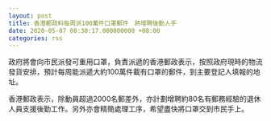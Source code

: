 ```yaml
---
layout: post
title: 香港郵政料每周派100萬件口罩郵件　將增聘後勤人手
date: 2020-05-07 08:30:17.000000000 +08:00
categories: rss
---
```


政府將會向市民派發可重用口罩，負責派遞的香港郵政表示，按照政府現時的物流發貨安排，預計每周能派遞大約100萬件載有口罩的郵件，到主要登記人填報的地址。

香港郵政表示，除動員超過2000名郵差外，亦計劃增聘約80名有郵務經驗的退休人員支援後勤工作。另外亦會精簡處理工序，希望盡快將口罩交到市民手上。
